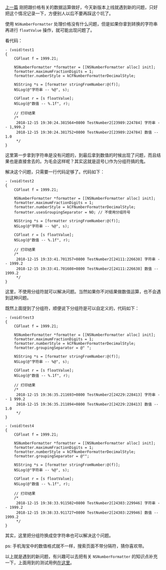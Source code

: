 [上一篇](https://blog.csdn.net/jianghui12138/article/details/84789896) 刚把跟价格有关的数据运算做好，今天新版本上线就遇到新的问题，只好把这个情况记录一下，方便别人以后不要再踩这个坑了。

使用 `NSNumberFormatter` 处理价格没有什么问题，但是如果你拿到转换的字符串再进行 `floatValue` 操作，就可能出现问题了。

看代码：

    - (void)test1
    {
        CGFloat f = 1999.21;
        
        NSNumberFormatter *formatter = [[NSNumberFormatter alloc] init];
        formatter.maximumFractionDigits = 1;
        formatter.numberStyle = kCFNumberFormatterDecimalStyle;
        
        NSString *s = [formatter stringFromNumber:@(f)];
        NSLog(@"字符串 -- %@", s);
        
        CGFloat r = [s floatValue];
        NSLog(@"数值 -- %.1f", r);
        
        // 打印结果
        /*
         2018-12-15 19:30:24.381564+0800 TestNumber2[23989:224784] 字符串 -- 1,999.2
         2018-12-15 19:30:24.381752+0800 TestNumber2[23989:224784] 数值 -- 1.0
         */
    }
    
这里第一步拿到字符串是没有问题的，到最后拿到数值的时候出现了问题，而且结果也是直接舍去的。为毛会这样呢？其实这就是逗号(,)作为分组符搞的鬼。

解决这个问题，只需要一行代码足够了。代码如下：

    - (void)test2
    {
        CGFloat f = 1999.21;
        
        NSNumberFormatter *formatter = [[NSNumberFormatter alloc] init];
        formatter.maximumFractionDigits = 1;
        formatter.numberStyle = kCFNumberFormatterDecimalStyle;
        formatter.usesGroupingSeparator = NO; // 不使用分组符号
        
        NSString *s = [formatter stringFromNumber:@(f)];
        NSLog(@"字符串 -- %@", s);
        
        CGFloat r = [s floatValue];
        NSLog(@"数值 -- %.1f", r);
        
        // 打印结果
        /*
         2018-12-15 19:33:41.701357+0800 TestNumber2[24111:226638] 字符串 -- 1999.2
         2018-12-15 19:33:41.701608+0800 TestNumber2[24111:226638] 数值 -- 1999.2
         */
    }
    
这里，不使用分组符就可以解决问题。当然如果你不对结果做数值运算，也不会遇到这种问题。

既然上面提到了分组符，顺便说下分组符是可以自定义的，代码如下：

    - (void)test3
    {
        CGFloat f = 1999.21;
        
        NSNumberFormatter *formatter = [[NSNumberFormatter alloc] init];
        formatter.maximumFractionDigits = 1;
        formatter.numberStyle = kCFNumberFormatterDecimalStyle;
        formatter.groupingSeparator = @" ";
        
        NSString *s = [formatter stringFromNumber:@(f)];
        NSLog(@"字符串 -- %@", s);
        
        CGFloat r = [s floatValue];
        NSLog(@"数值 -- %.1f", r);
        
        // 打印结果
        /*
         2018-12-15 19:36:35.211693+0800 TestNumber2[24229:228413] 字符串 -- 1 999.2
         2018-12-15 19:36:35.211894+0800 TestNumber2[24229:228413] 数值 -- 1.0
         */
    }
    
    - (void)test4
    {
        CGFloat f = 1999.21;
        
        NSNumberFormatter *formatter = [[NSNumberFormatter alloc] init];
        formatter.maximumFractionDigits = 1;
        formatter.numberStyle = kCFNumberFormatterDecimalStyle;
        formatter.groupingSeparator = @"";
        
        NSString *s = [formatter stringFromNumber:@(f)];
        NSLog(@"字符串 -- %@", s);
        
        CGFloat r = [s floatValue];
        NSLog(@"数值 -- %.1f", r);
        
        // 打印结果
        /*
         2018-12-15 19:38:33.911502+0800 TestNumber2[24303:229946] 字符串 -- 1999.2
         2018-12-15 19:38:33.911727+0800 TestNumber2[24303:229946] 数值 -- 1999.2
         */
    }
    
其实，这里把分组符换成空字符串也可以解决这个问题。

ps: 手机淘宝中的数值格式就不一样，搜索页面不带分隔符，猜你喜欢带。

以上就是遇到的新问题，有兴趣可以去把有关 `NSNumberFormatter` 的知识点补充一下，上面用到的测试用例[在这里](https://github.com/jianghui1/TestNumber2)。

